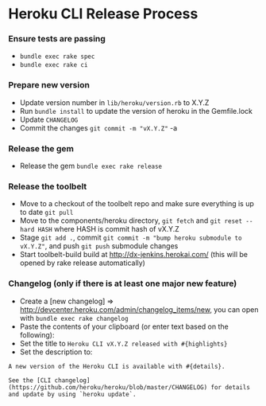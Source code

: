 Heroku CLI Release Process
==========================

### Ensure tests are passing
* `bundle exec rake spec`
* `bundle exec rake ci`

### Prepare new version
* Update version number in `lib/heroku/version.rb` to X.Y.Z
* Run `bundle install` to update the version of heroku in the Gemfile.lock
* Update `CHANGELOG`
* Commit the changes `git commit -m "vX.Y.Z"` -a

### Release the gem
* Release the gem `bundle exec rake release`

### Release the toolbelt
* Move to a checkout of the toolbelt repo and make sure everything is up to date `git pull`
* Move to the components/heroku directory, `git fetch` and `git reset --hard HASH` where HASH is commit hash of vX.Y.Z
* Stage `git add .`, commit `git commit -m "bump heroku submodule to vX.Y.Z"`, and push `git push` submodule changes
* Start toolbelt-build build at http://dx-jenkins.herokai.com/ (this will be opened by rake release automatically)

### Changelog (only if there is at least one major new feature)
* Create a [new changelog] => http://devcenter.heroku.com/admin/changelog_items/new, you can open with `bundle exec rake changelog`
* Paste the contents of your clipboard (or enter text based on the following):
* Set the title to `Heroku CLI vX.Y.Z released with #{highlights}`
* Set the description to:

<!-- -->

    A new version of the Heroku CLI is available with #{details}.

    See the [CLI changelog](https://github.com/heroku/heroku/blob/master/CHANGELOG) for details and update by using `heroku update`.
